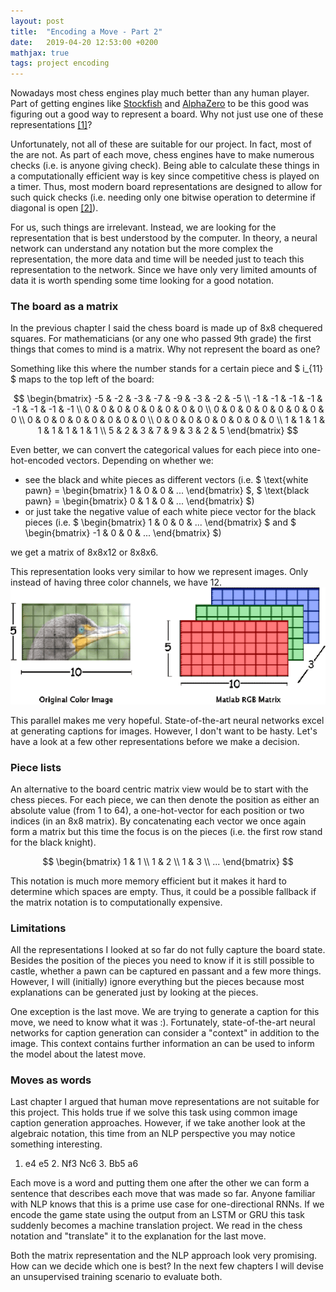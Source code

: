 ```yaml
---
layout: post
title:  "Encoding a Move - Part 2"
date:   2019-04-20 12:53:00 +0200
mathjax: true
tags: project encoding
---
```

Nowadays most chess engines play much better than any human player.
Part of getting engines like [Stockfish](https://stockfishchess.org/) and [AlphaZero](https://deepmind.com/blog/alphazero-shedding-new-light-grand-games-chess-shogi-and-go/) to be this good was figuring out a good way to represent a board.
Why not just use one of these representations [[1]]((https://www.chessprogramming.org/Board_Representation))?

Unfortunately, not all of these are suitable for our project. In fact, most of the are not.
As part of each move, chess engines have to make numerous checks (i.e. is anyone giving check).
Being able to calculate these things in a computationally efficient way is key since competitive chess is played on a timer.
Thus, most modern board representations are designed to allow for such quick checks (i.e. needing only one bitwise operation to determine if diagonal is open [[2]](https://www.chessprogramming.org/0x88)).

For us, such things are irrelevant. Instead, we are looking for the representation that is best understood by the computer.
In theory, a neural network can understand any notation but the more complex the representation, the more data and time will be needed just to teach this representation to the network. Since we have only very limited amounts of data it is worth spending some time looking for a good notation.

### The board as a matrix
In the previous chapter I said the chess board is made up of 8x8 chequered squares.
For mathematicians (or any one who passed 9th grade) the first things that comes to mind is a matrix.
Why not represent the board as one?

Something like this where the number stands for a certain piece and $ i_{11} $ maps to the top left of the board:

$$ \begin{bmatrix} -5 & -2 & -3 & -7 & -9 & -3 & -2 & -5 \\ -1 & -1 & -1 & -1 & -1 & -1 & -1 & -1 \\ 0 & 0 & 0 & 0 & 0 & 0 & 0 & 0 \\ 0 & 0 & 0 & 0 & 0 & 0 & 0 & 0 \\ 0 & 0 & 0 & 0 & 0 & 0 & 0 & 0 \\ 0 & 0 & 0 & 0 & 0 & 0 & 0 & 0 \\ 1 & 1 & 1 & 1 & 1 & 1 & 1 & 1 \\ 5 & 2 & 3 & 7 & 9 & 3 & 2 & 5 \end{bmatrix} $$

Even better, we can convert the categorical values for each piece into one-hot-encoded vectors.
Depending on whether we:
* see the black and white pieces as different vectors (i.e. $ \text{white pawn} = \begin{bmatrix} 1 & 0 & 0 & ... \end{bmatrix} $, $ \text{black pawn} = \begin{bmatrix} 0 & 1 & 0 & ... \end{bmatrix} $)
* or just take the negative value of each white piece vector for the black pieces (i.e. $ \begin{bmatrix} 1 & 0 & 0 & ... \end{bmatrix} $ and $ \begin{bmatrix} -1 & 0 & 0 & ... \end{bmatrix} $)

we get a matrix of 8x8x12 or 8x8x6.

This representation looks very similar to how we represent images.
Only instead of having three color channels, we have 12.
![image as matrix](../img/Color-image-representation-and-RGB-matrix.png "Source: https://www.researchgate.net/publication/282798184_The_project_is_based_on_emerging_field_Image_Processing_In_this_project_A_Graphical_User_Interface_has_been_designed_using_the_software_Labwindows_which_can_process_both_type_of_Real_time_Image_Proces")

This parallel makes me very hopeful.
State-of-the-art neural networks excel at generating captions for images.
However, I don't want to be hasty.
Let's have a look at a few other representations before we make a decision.

### Piece lists
An alternative to the board centric matrix view would be to start with the chess pieces.
For each piece, we can then denote the position as either an absolute value (from 1 to 64), a one-hot-vector for each position or two indices (in an 8x8 matrix).
By concatenating each vector we once again form a matrix but this time the focus is on the pieces (i.e. the first row stand for the black knight).

$$ \begin{bmatrix} 1 & 1 \\ 1 & 2 \\ 1 & 3 \\ ... \end{bmatrix} $$

This notation is much more memory efficient but it makes it hard to determine which spaces are empty.
Thus, it could be a possible fallback if the matrix notation is to computationally expensive.

### Limitations
All the representations I looked at so far do not fully capture the board state.
Besides the position of the pieces you need to know if it is still possible to castle, whether a pawn can be captured en passant and a few more things.
However, I will (initially) ignore everything but the pieces because most explanations can be generated just by looking at the pieces.

One exception is the last move.
We are trying to generate a caption for this move, we need to know what it was :).
Fortunately, state-of-the-art neural networks for caption generation can consider a "context" in addition to the image.
This context contains further information an can be used to inform the model about the latest move.

### Moves as words
Last chapter I argued that human move representations are not suitable for this project.
This holds true if we solve this task using common image caption generation approaches.
However, if we take another look at the algebraic notation, this time from an NLP perspective you may notice something interesting.

1. e4 e5 2. Nf3 Nc6 3. Bb5 a6

Each move is a word and putting them one after the other we can form a sentence that describes each move that was made so far.
Anyone familiar with NLP knows that this is a prime use case for one-directional RNNs.
If we encode the game state using the output from an LSTM or GRU this task suddenly becomes a machine translation project.
We read in the chess notation and "translate" it to the explanation for the last move.

Both the matrix representation and the NLP approach look very promising.
How can we decide which one is best?
In the next few chapters I will devise an unsupervised training scenario to evaluate both.

